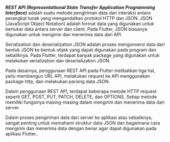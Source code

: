 **_REST API (Representational State Transfer Application Programming Interface)_** adalah suatu metode pengiriman data dan interaksi antara perangkat lunak yang mengandalkan protokol HTTP dan JSON. JSON (JavaScript Object Notation) adalah format data yang digunakan untuk bertukar data antara server dan client. Pada Flutter, JSON biasanya digunakan untuk mengirim dan menerima data dari API.

Serialization dan deserialization JSON adalah proses mengonversi data dari bentuk JSON ke bentuk objek yang dapat digunakan pada program dan sebaliknya. Pada Flutter, terdapat banyak package yang digunakan untuk melakukan serialization dan deserialization JSON.

Pada dasarnya, penggunaan REST API pada Flutter melibatkan tiga hal, yaitu membangun URL API, melakukan request ke API menggunakan package http, dan melakukan parsing data JSON.

Dalam penggunaan REST API, terdapat beberapa metode HTTP request seperti GET, POST, PUT, PATCH, DELETE, dan OPTIONS. Setiap metode memiliki fungsinya masing-masing dalam mengirim dan menerima data dari server.

Dalam proses pengiriman data dari server ke aplikasi atau sebaliknya, sangat penting untuk memahami struktur data JSON dan bagaimana cara mengirim dan menerima data dengan benar agar dapat digunakan pada aplikasi Flutter..

